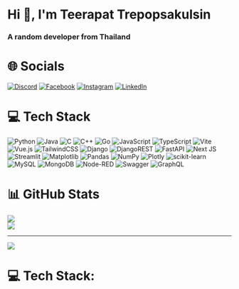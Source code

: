 <h1 align="left">Hi 👋, I'm Teerapat Trepopsakulsin</h1>
<h3 align="left">A random developer from Thailand</h3>


# 🌐 Socials
[![Discord](https://img.shields.io/badge/Discord-7289DA?style=for-the-badge&logo=discord&logoColor=white)](https://discord.gg/jingerbeii)
[![Facebook](https://img.shields.io/badge/Facebook-%231877F2.svg?style=for-the-badge&logo=facebook&logoColor=white)](https://facebook.com/teerapat.trepopsakulsin)
[![Instagram](https://img.shields.io/badge/Instagram-E4405F?style=for-the-badge&logo=instagram&logoColor=white)](https://instagram.com/jingerbeii)
[![LinkedIn](https://img.shields.io/badge/LinkedIn-%230077B5.svg?style=for-the-badge&logo=linkedin&logoColor=white)](https://linkedin.com/in/teerapat-trepopsakulsin-5325a533b)

# 💻 Tech Stack
![Python](https://img.shields.io/badge/python-3670A0?style=for-the-badge&logo=python&logoColor=ffdd54)
![Java](https://img.shields.io/badge/java-%23ED8B00.svg?style=for-the-badge&logo=openjdk&logoColor=white)
![C](https://img.shields.io/badge/c-%2300599C.svg?style=for-the-badge&logo=c&logoColor=white) 
![C++](https://img.shields.io/badge/c++-%2300599C.svg?style=for-the-badge&logo=c%2B%2B&logoColor=white)
![Go](https://img.shields.io/badge/go-%2300ADD8.svg?style=for-the-badge&logo=go&logoColor=white)
![JavaScript](https://img.shields.io/badge/javascript-%23323330.svg?style=for-the-badge&logo=javascript&logoColor=%23F7DF1E)
![TypeScript](https://img.shields.io/badge/typescript-%23007ACC.svg?style=for-the-badge&logo=typescript&logoColor=white)
![Vite](https://img.shields.io/badge/vite-%23646CFF.svg?style=for-the-badge&logo=vite&logoColor=white)
![Vue.js](https://img.shields.io/badge/vue.js-%2335495e.svg?style=for-the-badge&logo=vuedotjs&logoColor=%234FC08D)
![TailwindCSS](https://img.shields.io/badge/tailwindcss-%2338B2AC.svg?style=for-the-badge&logo=tailwind-css&logoColor=white)
![Django](https://img.shields.io/badge/django-%23092E20.svg?style=for-the-badge&logo=django&logoColor=white)
![DjangoREST](https://img.shields.io/badge/DJANGO-REST-ff1709?style=for-the-badge&logo=django&logoColor=white&color=ff1709&labelColor=gray)
![FastAPI](https://img.shields.io/badge/FastAPI-005571?style=for-the-badge&logo=fastapi)
![Next JS](https://img.shields.io/badge/Next-black?style=for-the-badge&logo=next.js&logoColor=white)
![Streamlit](https://img.shields.io/badge/Streamlit-%23FE4B4B.svg?style=for-the-badge&logo=streamlit&logoColor=white)
![Matplotlib](https://img.shields.io/badge/Matplotlib-%23ffffff.svg?style=for-the-badge&logo=Matplotlib&logoColor=black) 
![Pandas](https://img.shields.io/badge/pandas-%23150458.svg?style=for-the-badge&logo=pandas&logoColor=white) 
![NumPy](https://img.shields.io/badge/numpy-%23013243.svg?style=for-the-badge&logo=numpy&logoColor=white) 
![Plotly](https://img.shields.io/badge/Plotly-%233F4F75.svg?style=for-the-badge&logo=plotly&logoColor=white)
![scikit-learn](https://img.shields.io/badge/scikit--learn-%23F7931E.svg?style=for-the-badge&logo=scikit-learn&logoColor=white)
![MySQL](https://img.shields.io/badge/mysql-4479A1.svg?style=for-the-badge&logo=mysql&logoColor=white) 
![MongoDB](https://img.shields.io/badge/MongoDB-%234ea94b.svg?style=for-the-badge&logo=mongodb&logoColor=white)
![Node-RED](https://img.shields.io/badge/Node--RED-%238F0000.svg?style=for-the-badge&logo=node-red&logoColor=white)
![Swagger](https://img.shields.io/badge/-Swagger-%23Clojure?style=for-the-badge&logo=swagger&logoColor=white)
![GraphQL](https://img.shields.io/badge/-GraphQL-E10098?style=for-the-badge&logo=graphql&logoColor=white)  

# 📊 GitHub Stats
<!--![](https://github-readme-stats.vercel.app/api?username=TeerapatTrepopsakulsin&theme=dark&hide_border=false&include_all_commits=false&count_private=false)<br/>-->
![](https://github-readme-streak-stats.herokuapp.com/?user=TeerapatTrepopsakulsin&theme=dark&hide_border=false)<br/>
![](https://github-readme-stats.vercel.app/api/top-langs/?username=TeerapatTrepopsakulsin&theme=dark&hide_border=false&include_all_commits=false&count_private=false&layout=compact)

---
[![](https://visitcount.itsvg.in/api?id=TeerapatTrepopsakulsin&icon=0&color=0)](https://visitcount.itsvg.in)

<!-- Proudly created with GPRM ( https://gprm.itsvg.in ) -->

# 💻 Tech Stack:
  


<!-- Proudly created with GPRM ( https://gprm.itsvg.in ) -->
